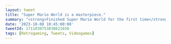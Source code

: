 ```yaml
---
layout: tweet
title: "Super Mario World is a masterpiece."
summary: "<strong>Finished Super Mario World for the first time</strong>. Still a masterpiece in 2023!"
date: '2023-10-08 10:45:00:00'
tweetId: 1711030753830621650
tags: [Retrogaming, Tweets, Videogames]
---
```


